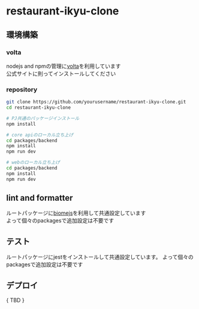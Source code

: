 # restaurant-ikyu-clone

## 環境構築

### volta

nodejs and npmの管理に[volta](https://volta.sh/)を利用しています  
公式サイトに則ってインストールしてください

### repository

```zsh
git clone https://github.com/yourusername/restaurant-ikyu-clone.git
cd restaurant-ikyu-clone

# PJ共通のパッケージインストール
npm install

# core apiのローカル立ち上げ
cd packages/backend
npm install
npm run dev

# webのローカル立ち上げ
cd packages/backend
npm install
npm run dev
```

## lint and formatter

ルートパッケージに[biomejs](https://biomejs.dev/ja/)を利用して共通設定しています  
よって個々のpackagesで追加設定は不要です

## テスト

ルートパッケージにjestをインストールして共通設定しています。
よって個々のpackagesで追加設定は不要です

## デプロイ

{ TBD }
